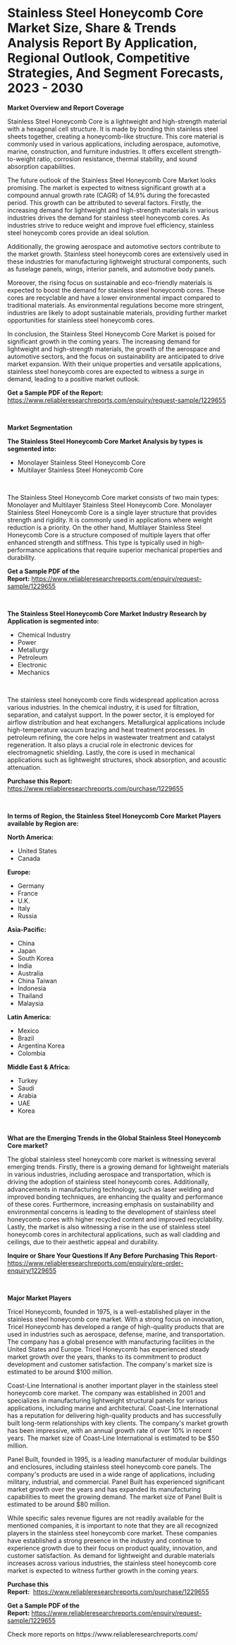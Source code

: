<p><h1>Stainless Steel Honeycomb Core Market Size, Share & Trends Analysis Report By Application, Regional Outlook, Competitive Strategies, And Segment Forecasts, 2023 - 2030</h1></p><p><strong>Market Overview and Report Coverage</strong></p>
<p><p>Stainless Steel Honeycomb Core is a lightweight and high-strength material with a hexagonal cell structure. It is made by bonding thin stainless steel sheets together, creating a honeycomb-like structure. This core material is commonly used in various applications, including aerospace, automotive, marine, construction, and furniture industries. It offers excellent strength-to-weight ratio, corrosion resistance, thermal stability, and sound absorption capabilities.</p><p>The future outlook of the Stainless Steel Honeycomb Core Market looks promising. The market is expected to witness significant growth at a compound annual growth rate (CAGR) of 14.9% during the forecasted period. This growth can be attributed to several factors. Firstly, the increasing demand for lightweight and high-strength materials in various industries drives the demand for stainless steel honeycomb cores. As industries strive to reduce weight and improve fuel efficiency, stainless steel honeycomb cores provide an ideal solution.</p><p>Additionally, the growing aerospace and automotive sectors contribute to the market growth. Stainless steel honeycomb cores are extensively used in these industries for manufacturing lightweight structural components, such as fuselage panels, wings, interior panels, and automotive body panels.</p><p>Moreover, the rising focus on sustainable and eco-friendly materials is expected to boost the demand for stainless steel honeycomb cores. These cores are recyclable and have a lower environmental impact compared to traditional materials. As environmental regulations become more stringent, industries are likely to adopt sustainable materials, providing further market opportunities for stainless steel honeycomb cores.</p><p>In conclusion, the Stainless Steel Honeycomb Core Market is poised for significant growth in the coming years. The increasing demand for lightweight and high-strength materials, the growth of the aerospace and automotive sectors, and the focus on sustainability are anticipated to drive market expansion. With their unique properties and versatile applications, stainless steel honeycomb cores are expected to witness a surge in demand, leading to a positive market outlook.</p></p>
<p><strong>Get a Sample PDF of the Report:</strong> <a href="https://www.reliableresearchreports.com/enquiry/request-sample/1229655">https://www.reliableresearchreports.com/enquiry/request-sample/1229655</a></p>
<p>&nbsp;</p>
<p><strong>Market Segmentation</strong></p>
<p><strong>The Stainless Steel Honeycomb Core Market Analysis by types is segmented into:</strong></p>
<p><ul><li>Monolayer Stainless Steel Honeycomb Core</li><li>Multilayer Stainless Steel Honeycomb Core</li></ul></p>
<p>&nbsp;</p>
<p><p>The Stainless Steel Honeycomb Core market consists of two main types: Monolayer and Multilayer Stainless Steel Honeycomb Core. Monolayer Stainless Steel Honeycomb Core is a single layer structure that provides strength and rigidity. It is commonly used in applications where weight reduction is a priority. On the other hand, Multilayer Stainless Steel Honeycomb Core is a structure composed of multiple layers that offer enhanced strength and stiffness. This type is typically used in high-performance applications that require superior mechanical properties and durability.</p></p>
<p><strong>Get a Sample PDF of the Report:</strong>&nbsp;<a href="https://www.reliableresearchreports.com/enquiry/request-sample/1229655">https://www.reliableresearchreports.com/enquiry/request-sample/1229655</a></p>
<p>&nbsp;</p>
<p><strong>The Stainless Steel Honeycomb Core Market Industry Research by Application is segmented into:</strong></p>
<p><ul><li>Chemical Industry</li><li>Power</li><li>Metallurgy</li><li>Petroleum</li><li>Electronic</li><li>Mechanics</li></ul></p>
<p>&nbsp;</p>
<p><p>The stainless steel honeycomb core finds widespread application across various industries. In the chemical industry, it is used for filtration, separation, and catalyst support. In the power sector, it is employed for airflow distribution and heat exchangers. Metallurgical applications include high-temperature vacuum brazing and heat treatment processes. In petroleum refining, the core helps in wastewater treatment and catalyst regeneration. It also plays a crucial role in electronic devices for electromagnetic shielding. Lastly, the core is used in mechanical applications such as lightweight structures, shock absorption, and acoustic attenuation.</p></p>
<p><strong>Purchase this Report:</strong>&nbsp; <a href="https://www.reliableresearchreports.com/purchase/1229655">https://www.reliableresearchreports.com/purchase/1229655</a></p>
<p>&nbsp;</p>
<p><strong>In terms of Region, the Stainless Steel Honeycomb Core Market Players available by Region are:</strong></p>
<p>
    <p> <strong> North America: </strong>
        <ul>
            <li>United States</li>
            <li>Canada</li>
        </ul>
        </p> 
    <p> <strong> Europe: </strong>
        <ul>
            <li>Germany</li>
            <li>France</li>
            <li>U.K.</li>
            <li>Italy</li>
            <li>Russia</li>
        </ul>
        </p> 
    <p> <strong> Asia-Pacific: </strong>
        <ul>
            <li>China</li>
            <li>Japan</li>
            <li>South Korea</li>
            <li>India</li>
            <li>Australia</li>
            <li>China Taiwan</li>
            <li>Indonesia</li>
            <li>Thailand</li>
            <li>Malaysia</li>
        </ul>
        </p> 
    <p> <strong> Latin America: </strong>
        <ul>
            <li>Mexico</li>
            <li>Brazil</li>
            <li>Argentina Korea</li>
            <li>Colombia</li>
        </ul>
        </p> 
    <p> <strong> Middle East & Africa: </strong>
        <ul>
            <li>Turkey</li>
            <li>Saudi</li>
            <li>Arabia</li>
            <li>UAE</li>
            <li>Korea</li>
        </ul>
    </p>
    </p>
<p>&nbsp;</p>
<p><strong>What are the Emerging Trends in the Global Stainless Steel Honeycomb Core market?</strong></p>
<p><p>The global stainless steel honeycomb core market is witnessing several emerging trends. Firstly, there is a growing demand for lightweight materials in various industries, including aerospace and transportation, which is driving the adoption of stainless steel honeycomb cores. Additionally, advancements in manufacturing technology, such as laser welding and improved bonding techniques, are enhancing the quality and performance of these cores. Furthermore, increasing emphasis on sustainability and environmental concerns is leading to the development of stainless steel honeycomb cores with higher recycled content and improved recyclability. Lastly, the market is also witnessing a rise in the use of stainless steel honeycomb cores in architectural applications, such as wall cladding and ceilings, due to their aesthetic appeal and durability.</p></p>
<p><strong>Inquire or Share Your Questions If Any Before Purchasing This Report</strong>- <a href="https://www.reliableresearchreports.com/enquiry/pre-order-enquiry/1229655">https://www.reliableresearchreports.com/enquiry/pre-order-enquiry/1229655</a></p>
<p>&nbsp;</p>
<p><strong>Major Market Players</strong></p>
<p><p>Tricel Honeycomb, founded in 1975, is a well-established player in the stainless steel honeycomb core market. With a strong focus on innovation, Tricel Honeycomb has developed a range of high-quality products that are used in industries such as aerospace, defense, marine, and transportation. The company has a global presence with manufacturing facilities in the United States and Europe. Tricel Honeycomb has experienced steady market growth over the years, thanks to its commitment to product development and customer satisfaction. The company's market size is estimated to be around $100 million.</p><p>Coast-Line International is another important player in the stainless steel honeycomb core market. The company was established in 2001 and specializes in manufacturing lightweight structural panels for various applications, including marine and architectural. Coast-Line International has a reputation for delivering high-quality products and has successfully built long-term relationships with key clients. The company's market growth has been impressive, with an annual growth rate of over 10% in recent years. The market size of Coast-Line International is estimated to be $50 million.</p><p>Panel Built, founded in 1995, is a leading manufacturer of modular buildings and enclosures, including stainless steel honeycomb core panels. The company's products are used in a wide range of applications, including military, industrial, and commercial. Panel Built has experienced significant market growth over the years and has expanded its manufacturing capabilities to meet the growing demand. The market size of Panel Built is estimated to be around $80 million.</p><p>While specific sales revenue figures are not readily available for the mentioned companies, it is important to note that they are all recognized players in the stainless steel honeycomb core market. These companies have established a strong presence in the industry and continue to experience growth due to their focus on product quality, innovation, and customer satisfaction. As demand for lightweight and durable materials increases across various industries, the stainless steel honeycomb core market is expected to witness further growth in the coming years.</p></p>
<p><strong>Purchase this Report:</strong>&nbsp;&nbsp;<a href="https://www.reliableresearchreports.com/purchase/1229655">https://www.reliableresearchreports.com/purchase/1229655</a></p>
<p></p>
<p><strong>Get a Sample PDF of the Report:</strong>&nbsp;<a href="https://www.reliableresearchreports.com/enquiry/request-sample/1229655">https://www.reliableresearchreports.com/enquiry/request-sample/1229655</a></p>
<p>Check more reports on https://www.reliableresearchreports.com/</p>